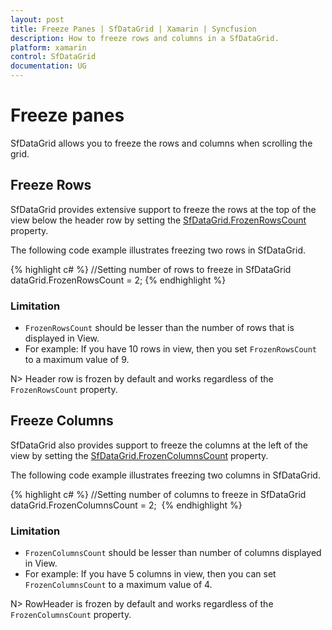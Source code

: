 ```yaml
---
layout: post
title: Freeze Panes | SfDataGrid | Xamarin | Syncfusion
description: How to freeze rows and columns in a SfDataGrid.
platform: xamarin
control: SfDataGrid
documentation: UG
---
```


# Freeze panes

SfDataGrid allows you to freeze the rows and columns when scrolling the grid.

## Freeze Rows

SfDataGrid provides extensive support to freeze the rows at the top of the view below the header row by setting the [SfDataGrid.FrozenRowsCount](http://help.syncfusion.com/cr/cref_files/xamarin/sfdatagrid/Syncfusion.SfDataGrid.XForms~Syncfusion.SfDataGrid.XForms.SfDataGrid~FrozenRowsCount.html) property. 

The following code example illustrates freezing two rows in SfDataGrid.

{% highlight c# %}
//Setting number of rows to freeze in SfDataGrid
dataGrid.FrozenRowsCount = 2; 
{% endhighlight %}

### Limitation

* `FrozenRowsCount` should be lesser than the number of rows that is displayed in View.
* For example: 
If you have 10 rows in view, then you set `FrozenRowsCount` to a maximum value of 9.

N> Header row is frozen by default and works regardless of the `FrozenRowsCount` property.


## Freeze Columns

SfDataGrid also provides support to freeze the columns at the left of the view by setting the [SfDataGrid.FrozenColumnsCount](http://help.syncfusion.com/cr/cref_files/xamarin/sfdatagrid/Syncfusion.SfDataGrid.XForms~Syncfusion.SfDataGrid.XForms.SfDataGrid~FrozenColumnsCount.html) property. 

The following code example illustrates freezing two columns in SfDataGrid.

{% highlight c# %}
//Setting number of columns to freeze in SfDataGrid
dataGrid.FrozenColumnsCount = 2;  
{% endhighlight %}

### Limitation

* `FrozenColumnsCount` should be lesser than number of columns displayed in View.
* For example: 
If you have 5 columns in view, then you can set `FrozenColumnsCount` to a maximum value of 4.

N> RowHeader is frozen by default and works regardless of the `FrozenColumnsCount` property.
